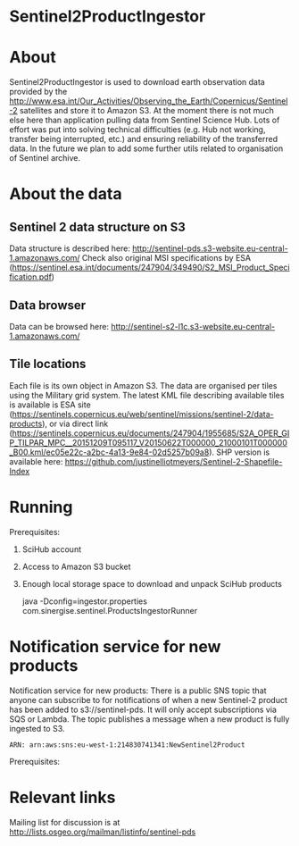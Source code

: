 Sentinel2ProductIngestor
================

# About 
Sentinel2ProductIngestor is used to download earth observation data provided by the http://www.esa.int/Our_Activities/Observing_the_Earth/Copernicus/Sentinel-2 satellites and store it to Amazon S3.
At the moment there is not much else here than application pulling data from Sentinel Science Hub. Lots of effort was put into solving technical difficulties (e.g. Hub not working, transfer being interrupted, etc.) and ensuring reliability of the transferred data. 
In the future we plan to add some further utils related to organisation of Sentinel archive.


# About the data
## Sentinel 2 data structure on S3
Data structure is described here: http://sentinel-pds.s3-website.eu-central-1.amazonaws.com/
Check also original MSI specifications by ESA (https://sentinel.esa.int/documents/247904/349490/S2_MSI_Product_Specification.pdf)

## Data browser
Data can be browsed here: http://sentinel-s2-l1c.s3-website.eu-central-1.amazonaws.com/

## Tile locations
Each file is its own object in Amazon S3. The data are organised per tiles using the Military grid system. The latest KML file describing available tiles is available is ESA site (https://sentinels.copernicus.eu/web/sentinel/missions/sentinel-2/data-products), or via direct link (https://sentinels.copernicus.eu/documents/247904/1955685/S2A_OPER_GIP_TILPAR_MPC__20151209T095117_V20150622T000000_21000101T000000_B00.kml/ec05e22c-a2bc-4a13-9e84-02d5257b09a8). SHP version is available here: https://github.com/justinelliotmeyers/Sentinel-2-Shapefile-Index


# Running

Prerequisites:
1. SciHub account
2. Access to Amazon S3 bucket
3. Enough local storage space to download and unpack SciHub products

	java -Dconfig=ingestor.properties com.sinergise.sentinel.ProductsIngestorRunner


# Notification service for new products
Notification service for new products: There is a public SNS topic that anyone can subscribe to for notifications of when a new Sentinel-2 product has been added to s3://sentinel-pds. It will only accept subscriptions via SQS or Lambda. The topic publishes a message when a new product is fully ingested to S3.

	ARN: arn:aws:sns:eu-west-1:214830741341:NewSentinel2Product

Prerequisites:


# Relevant links
Mailing list for discussion is at http://lists.osgeo.org/mailman/listinfo/sentinel-pds
